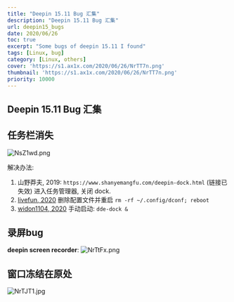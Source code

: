 ```yaml
---
title: "Deepin 15.11 Bug 汇集"
description: "Deepin 15.11 Bug 汇集"
url: deepin15_bugs
date: 2020/06/26
toc: true
excerpt: "Some bugs of deepin 15.11 I found"
tags: [Linux, bug]
category: [Linux, others]
cover: 'https://s1.ax1x.com/2020/06/26/NrTT7n.png'
thumbnail: 'https://s1.ax1x.com/2020/06/26/NrTT7n.png'
priority: 10000
---
```


## Deepin 15.11 Bug 汇集

## 任务栏消失
![NsZ1wd.png](https://s1.ax1x.com/2020/06/26/NsZ1wd.png)

解决办法:
1. 山野莽夫, 2019: `https://www.shanyemangfu.com/deepin-dock.html` (链接已失效)
进入任务管理器, 关闭 dock.
2. [livefun, 2020](https://bbs.deepin.org/forum.php?mod=viewthread&tid=188014)
删除配置文件并重启
`rm -rf ~/.config/dconf; reboot`
3. [widon1104, 2020](https://bbs.deepin.org/forum.php?mod=viewthread&tid=188014)
手动启动: `dde-dock & `

## 录屏bug
**deepin screen recorder**:
![NrTtFx.png](https://s1.ax1x.com/2020/06/26/NrTtFx.png)

<a name="rwhNt"></a>
## 窗口冻结在原处
![NrTJT1.jpg](https://s1.ax1x.com/2020/06/26/NrTJT1.jpg)
